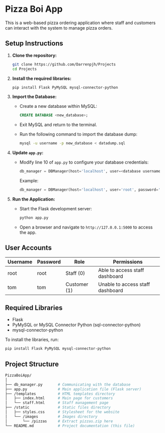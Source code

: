 
# Pizza Boi App

This is a web-based pizza ordering application where staff and customers can interact with the system to manage pizza orders.

## Setup Instructions

1. **Clone the repository:**

   ```bash
   git clone https://github.com/Darrenpjh/Projects
   cd Projects
   ```

2. **Install the required libraries:**

   ```bash
   pip install Flask PyMySQL mysql-connector-python
   ```

3. **Import the Database:**

   - Create a new database within MySQL:
     ```sql
     CREATE DATABASE <new_database>;
     ```

   - Exit MySQL and return to the terminal.

   - Run the following command to import the database dump:
     ```bash
     mysql -u username -p new_database < datadump.sql
     ```

4. **Update `app.py`:**

   - Modify line 10 of `app.py` to configure your database credentials:
     ```python
     db_manager = DBManager(host='localhost', user=<database username>, password=<database password>, database=<the database that was imported into>)
     ```
     Example:
     ```python
     db_manager = DBManager(host='localhost', user='root', password='1234', database='project')
     ```

5. **Run the Application:**

   - Start the Flask development server:
     ```bash
     python app.py
     ```

   - Open a browser and navigate to `http://127.0.0.1:5000` to access the app.

## User Accounts

| Username  | Password  | Role        | Permissions                          |
|-----------|-----------|-------------|--------------------------------------|
| root      | root      | Staff    (0)| Able to access staff dashboard       |
| tom       | tom       | Customer (1)| Unable to access staff dashboard     |

## Required Libraries

- Flask
- PyMySQL or MySQL Connector Python (sql-connector-python)
- mysql-connector-python

To install the libraries, run:
```bash
pip install Flask PyMySQL mysql-connector-python
```

## Project Structure

```bash
PizzaBoiApp/
│
├── db_manager.py       # Communicating with the database
├── app.py              # Main application file (Flask server)
├── /templates          # HTML templates directory
│   ├── index.html      # Main page for customers
│   └── staff.html      # Staff management page
├── /static             # Static files directory
│   ├── styles.css      # Stylesheet for the website
│   └── /images         # Images directory
│       └── /pizzas     # Extract pizzas.zip here
└── README.md           # Project documentation (this file)
```
